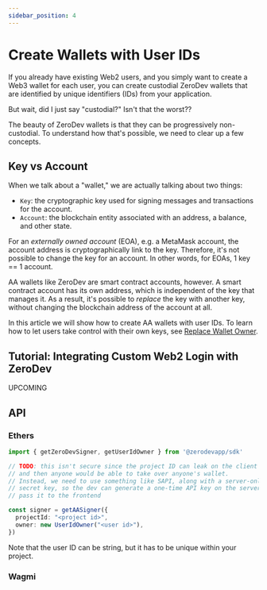 ```yaml
---
sidebar_position: 4
---
```


# Create Wallets with User IDs

If you already have existing Web2 users, and you simply want to create a Web3 wallet for each user, you can create custodial ZeroDev wallets that are identified by unique identifiers (IDs) from your application. 

But wait, did I just say "custodial?" Isn't that the worst??

The beauty of ZeroDev wallets is that they can be progressively non-custodial.  To understand how that's possible, we need to clear up a few concepts.

## Key vs Account

When we talk about a "wallet," we are actually talking about two things:

- `Key`: the cryptographic key used for signing messages and transactions for the account.
- `Account`: the blockchain entity associated with an address, a balance, and other state.

For an *externally owned account* (EOA), e.g. a MetaMask account, the account address is cryptographically link to the key.  Therefore, it's not possible to change the key for an account.  In other words, for EOAs, 1 key == 1 account.

AA wallets like ZeroDev are smart contract accounts, however.  A smart contract account has its own address, which is independent of the key that manages it.  As a result, it's possible to *replace* the key with another key, without changing the blockchain address of the account at all.

In this article we will show how to create AA wallets with user IDs.  To learn how to let users take control with their own keys, see [Replace Wallet Owner](/use-wallets/replace-wallet-owner).

## Tutorial: Integrating Custom Web2 Login with ZeroDev

UPCOMING

## API

### Ethers

```typescript
import { getZeroDevSigner, getUserIdOwner } from '@zerodevapp/sdk'

// TODO: this isn't secure since the project ID can leak on the client side
// and then anyone would be able to take over anyone's wallet.
// Instead, we need to use something like SAPI, along with a server-only
// secret key, so the dev can generate a one-time API key on the server and
// pass it to the frontend

const signer = getAASigner({
  projectId: "<project id>",
  owner: new UserIdOwner("<user id>"),
})
```

Note that the user ID can be string, but it has to be unique within your project.

### Wagmi